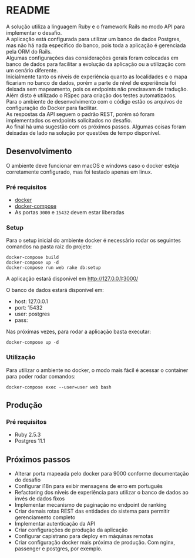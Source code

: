# README

A solução utiliza a linguagem Ruby e o framework Rails no modo API para implementar o desafio.  
A aplicação está configurada para utilizar um banco de dados Postgres, mas não há nada específico do banco, pois toda a aplicação é gerenciada pela ORM do Rails.  
Algumas configurações das considerações gerais foram colocadas em banco de dados para facilitar a evolução da aplicação ou a utilização com um cenário diferente.  
Inicialmente tanto os níveis de experiência quanto as localidades e o mapa ficariam no banco de dados, porém a parte de nível de experiência foi deixada sem mapeamento, pois os endpoints não precisavam de tradução.  
Além disto é utilizado o RSpec para criação dos testes automatizados.  
Para o ambiente de desenvolvimento com o código estão os arquivos de configuração do Docker para facilitar.  
As respostas da API seguem o padrão REST, porém só foram implementados os endpoints solicitados no desafio.  
Ao final há uma sugestão com os próximos passos. Algumas coisas foram deixadas de lado na solução por questões de tempo disponível.  

## Desenvolvimento
O ambiente deve funcionar em macOS e windows caso o docker esteja corretamente configurado, mas foi testado apenas em linux.

### Pré requisitos
- [docker](https://docs.docker.com/install/)
- [docker-compose](https://docs.docker.com/compose/install/)
- As portas `3000` e `15432` devem estar liberadas

### Setup
Para o setup inicial do ambiente docker é necessário rodar os seguintes comandos na pasta raiz do projeto:
```
docker-compose build
docker-compose up -d
docker-compose run web rake db:setup
``` 

A aplicação estará disponível em http://127.0.0.1:3000/

O banco de dados estará disponível em:
- host: 127.0.0.1
- port: 15432
- user: postgres
- pass: 

Nas próximas vezes, para rodar a aplicação basta executar:
```
docker-compose up -d
```

### Utilização
Para utilizar o ambiente no docker, o modo mais fácil é acessar o container para poder rodar comandos:
```
docker-compose exec --user=user web bash
```

## Produção
### Pré requisitos
- Ruby 2.5.3
- Postgres 11.1

## Próximos passos
- Alterar porta mapeada pelo docker para 9000 conforme documentação do desafio
- Configurar i18n para exibir mensagens de erro em português
- Refactoring dos níveis de experiência para utilizar o banco de dados ao invés de dados fixos
- Implementar mecanismo de paginação no endpoint de ranking
- Criar demais rotas REST das entidades do sistema para permitir gerenciamento completo
- Implementar autenticação da API
- Criar configurações de produção da aplicação
- Configurar capistrano para deploy em máquinas remotas
- Criar configuração docker mais próxima de produção. Com nginx, passenger e postgres, por exemplo.
